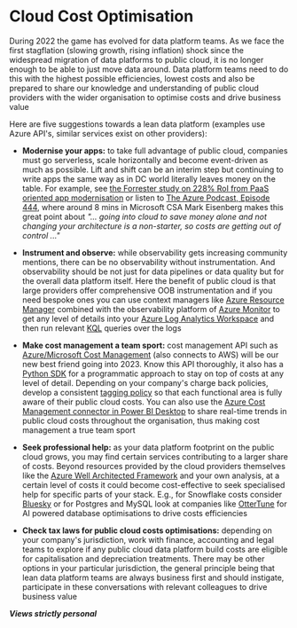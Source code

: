 # Cloud Cost Optimisation

During 2022 the game has evolved for data platform teams. As we face the first stagflation (slowing growth, rising inflation) shock since the widespread migration of data platforms to public cloud, it is no longer enough to be able to just move data around. Data platform teams need to do this with the highest possible efficiencies, lowest costs and also be prepared to share our knowledge and understanding of public cloud providers with the wider organisation to optimise costs and drive business value

Here are five suggestions towards a lean data platform (examples use Azure API's, similar services exist on other providers): 

- **Modernise your apps:** to take full advantage of public cloud, companies must go serverless, scale horizontally and become event-driven as much as possible. Lift and shift can be an interim step but continuing to write apps the same way as in DC world literally leaves money on the table. For example, see [the Forrester study on 228% RoI from PaaS oriented app modernisation](https://azure.microsoft.com/en-us/blog/forrester-study-finds-228-percent-roi-when-modernizing-applications-on-azure-paas/) or listen to [The Azure Podcast, Episode 444](https://azpodcast.azurewebsites.net/post/Episode-444-Azure-Innovations), where around 8 mins in Microsoft CSA Mark Eisenberg makes this great point about *"... going into cloud to save money alone and not changing your architecture is a non-starter, so costs are getting out of control ..."* 

- **Instrument and observe:** while observability gets increasing community mentions, there can be no observability without instrumentation. And observability should be not just for data pipelines or data quality but for the overall data platform itself. Here the benefit of public cloud is that large providers offer comprehensive OOB instrumentation and if you need bespoke ones you can use context managers like [Azure Resource Manager](https://learn.microsoft.com/en-us/azure/azure-resource-manager/management/overview) combined with the observability platform of [Azure Monitor](https://learn.microsoft.com/en-us/azure/azure-monitor/overview) to get any level of details into your [Azure Log Analytics Workspace](https://learn.microsoft.com/en-us/azure/azure-monitor/logs/log-analytics-workspace-overview) and then run relevant [KQL](https://learn.microsoft.com/en-us/azure/data-explorer/kusto/query/) queries over the logs 

- **Make cost management a team sport:** cost management API such as [Azure/Microsoft Cost Management](https://learn.microsoft.com/en-us/rest/api/cost-management/) (also connects to AWS) will be our new best friend going into 2023. Know this API thoroughly, it also has a [Python SDK](https://learn.microsoft.com/en-us/python/api/overview/azure/cost-management?view=azure-python) for a programmatic approach to stay on top of costs at any level of detail. Depending on your company's charge back policies, develop a consistent [tagging policy](https://learn.microsoft.com/en-us/azure/cloud-adoption-framework/ready/azure-best-practices/naming-and-tagging) so that each functional area is fully aware of their public cloud costs. You can also use the [Azure Cost Management connector in Power BI Desktop](https://learn.microsoft.com/en-us/power-bi/connect-data/desktop-connect-azure-cost-management) to share real-time trends in public cloud costs throughout the organisation, thus making cost management a true team sport  

- **Seek professional help:** as your data platform footprint on the public cloud  grows, you may find certain services contributing to a larger share of costs. Beyond resources provided by the cloud providers themselves like the [Azure Well Architected Framework](https://learn.microsoft.com/en-us/azure/architecture/framework/) and your own analysis, at a certain level of costs it could become cost-effective to seek specialised help for specific parts of your stack. E.g., for Snowflake costs consider [Bluesky](https://www.getbluesky.io/) or for Postgres and MySQL look at companies like [OtterTune](https://ottertune.com/) for AI powered database optimisations to drive costs efficiencies 

- **Check tax laws for public cloud costs optimisations:** depending on your company's jurisdiction, work with finance, accounting and legal teams to explore if any public cloud data platform build costs are eligible for capitalisation and depreciation treatments. There may be other options in your particular jurisdiction, the general principle being that lean data platform teams are always business first and should instigate, participate in these conversations with relevant colleagues to drive business value 

***Views strictly personal***